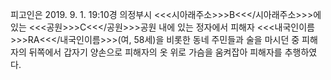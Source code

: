 피고인은 2019. 9. 1. 19:10경 의정부시 <<<시아래주소>>>B<<</시아래주소>>>에 있는 <<<공원>>>C<<</공원>>>공원 내에 있는 정자에서 피해자 <<<내국인이름>>>RA<<</내국인이름>>>(여, 58세)을 비롯한 동네 주민들과 술을 마시던 중 피해자의 뒤쪽에서 갑자기 양손으로 피해자의 옷 위로 가슴을 움켜잡아 피해자를 추행하였다.
